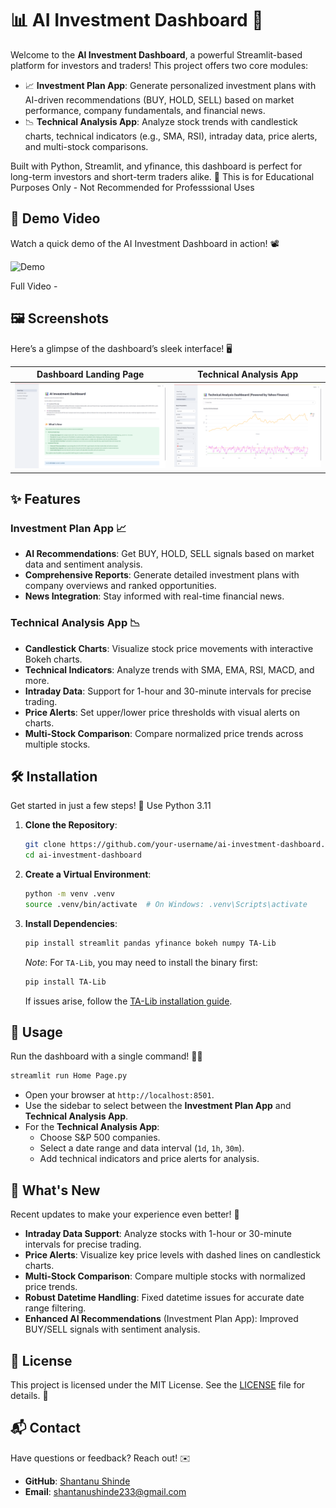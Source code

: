 # 📊 AI Investment Dashboard 🚀

Welcome to the **AI Investment Dashboard**, a powerful Streamlit-based platform for investors and traders! This project offers two core modules:

- 📈 **Investment Plan App**: Generate personalized investment plans with AI-driven recommendations (BUY, HOLD, SELL) based on market performance, company fundamentals, and financial news.
- 📉 **Technical Analysis App**: Analyze stock trends with candlestick charts, technical indicators (e.g., SMA, RSI), intraday data, price alerts, and multi-stock comparisons.

Built with Python, Streamlit, and yfinance, this dashboard is perfect for long-term investors and short-term traders alike. 🌟
This is for Educational Purposes Only - Not Recommended for Professsional Uses

## 🎥 Demo Video

Watch a quick demo of the AI Investment Dashboard in action! 📽️

![Demo](https://github.com/shantanushinde99/AI-Powered-Stock-Analysis-and-CandleStick-Chart/blob/main/images/Demo1.gif?raw=true)

Full Video - 

## 🖼️ Screenshots

Here’s a glimpse of the dashboard’s sleek interface! 🖥️

| **Dashboard Landing Page** | **Technical Analysis App** |
|----------------------------|----------------------------|
| ![Dashboard](images/Screenshot(107).png) | ![Technical Analysis](images/Screenshot(108).png) |

## ✨ Features

### Investment Plan App 📈
- **AI Recommendations**: Get BUY, HOLD, SELL signals based on market data and sentiment analysis.
- **Comprehensive Reports**: Generate detailed investment plans with company overviews and ranked opportunities.
- **News Integration**: Stay informed with real-time financial news.

### Technical Analysis App 📉
- **Candlestick Charts**: Visualize stock price movements with interactive Bokeh charts.
- **Technical Indicators**: Analyze trends with SMA, EMA, RSI, MACD, and more.
- **Intraday Data**: Support for 1-hour and 30-minute intervals for precise trading.
- **Price Alerts**: Set upper/lower price thresholds with visual alerts on charts.
- **Multi-Stock Comparison**: Compare normalized price trends across multiple stocks.

## 🛠️ Installation

Get started in just a few steps! 🔧 Use Python 3.11 

1. **Clone the Repository**:
   ```bash
   git clone https://github.com/your-username/ai-investment-dashboard.git
   cd ai-investment-dashboard
   ```

2. **Create a Virtual Environment**:
   ```bash
   python -m venv .venv
   source .venv/bin/activate  # On Windows: .venv\Scripts\activate
   ```

3. **Install Dependencies**:
   ```bash
   pip install streamlit pandas yfinance bokeh numpy TA-Lib
   ```

   *Note*: For `TA-Lib`, you may need to install the binary first:
   ```bash
   pip install TA-Lib
   ```
   If issues arise, follow the [TA-Lib installation guide](https://github.com/TA-Lib/ta-lib-python).

## 🚀 Usage

Run the dashboard with a single command! 🏃‍♂️

```bash
streamlit run Home Page.py
```

- Open your browser at `http://localhost:8501`.
- Use the sidebar to select between the **Investment Plan App** and **Technical Analysis App**.
- For the **Technical Analysis App**:
  - Choose S&P 500 companies.
  - Select a date range and data interval (`1d`, `1h`, `30m`).
  - Add technical indicators and price alerts for analysis.


## 🌟 What's New

Recent updates to make your experience even better! 🎉

- **Intraday Data Support**: Analyze stocks with 1-hour or 30-minute intervals for precise trading.
- **Price Alerts**: Visualize key price levels with dashed lines on candlestick charts.
- **Multi-Stock Comparison**: Compare multiple stocks with normalized price trends.
- **Robust Datetime Handling**: Fixed datetime issues for accurate date range filtering.
- **Enhanced AI Recommendations** (Investment Plan App): Improved BUY/SELL signals with sentiment analysis.


## 📜 License

This project is licensed under the MIT License. See the [LICENSE](LICENSE) file for details. 📄

## 📬 Contact

Have questions or feedback? Reach out! ✉️

- **GitHub**: [Shantanu Shinde](https://github.com/shantanushinde99)
- **Email**: shantanushinde233@gmail.com



